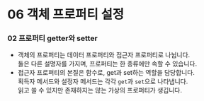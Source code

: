 # 06 객체 프로퍼티 설정

### 02 프로퍼티 getter와 setter
- 객체의 프로퍼티는 데이터 프로퍼티와 접근자 프로퍼티로 나뉩니다.  
  둘은 다른 설명자를 가지며, 프로퍼티는 한 종류에만 속할 수 있습니다.  
- 접근자 프로퍼티의 본질은 함수로, get과 set하는 역할을 담당합니다.  
  획득자 메서드와 설정자 메서드는 각각 `get`과 `set`으로 나타냅니다.  
  읽고 쓸 수 있지만 존재하지는 않는 가상의 프로퍼티가 생깁니다.  
